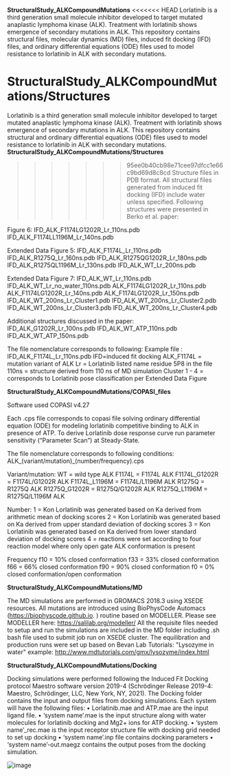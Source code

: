 **StructuralStudy_ALKCompoundMutations**
<<<<<<< HEAD
Lorlatinib is a third generation small molecule inhibitor developed to target mutated anaplastic lymphoma kinase (ALK). Treatment with lorlatinib shows emergence of secondary mutations in ALK. This repository contains structural files, molecular dynamics (MD) files, induced fit docking (IFD) files, and ordinary differential equations (ODE) files used to model resistance to lorlatinib in ALK with secondary mutations.

**StructuralStudy_ALKCompoundMutations/Structures**
=======
Lorlatinib is a third generation small molecule inhibitor developed to target mutated anaplastic lymphoma kinase (ALK). Treatment with lorlatinib shows emergence of secondary mutations in ALK. This repository contains structural and ordinary differential equations (ODE) files used to model resistance to lorlatinib in ALK with secondary mutations.
**StructuralStudy_ALKCompoundMutations/Structures**
>>>>>>> 95ee0b40cb98e71cee97dfcc1e66c9bd69d8c8cd
Structure files in PDB format. All structural files generated from induced fit docking (IFD) include water unless specified.
Following structures were presented in Berko et al. paper:

Figure 6:
IFD_ALK_F1174LG1202R_Lr_110ns.pdb
IFD_ALK_F1174LL1196M_Lr_140ns.pdb

Extended Data Figure 5:
IFD_ALK_F1174L_Lr_110ns.pdb
IFD_ALK_R1275Q_Lr_160ns.pdb
IFD_ALK_R1275QG1202R_Lr_180ns.pdb
IFD_ALK_R1275QL1196M_Lr_130ns.pdb
IFD_ALK_WT_Lr_200ns.pdb 

Extended Data Figure 7:
IFD_ALK_WT_Lr_110ns.pdb
IFD_ALK_WT_Lr_no_water_110ns.pdb
ALK_F1174LG1202R_Lr_110ns.pdb
ALK_F1174LG1202R_Lr_140ns.pdb
ALK_F1174LG1202R_Lr_150ns.pdb
IFD_ALK_WT_200ns_Lr_Cluster1.pdb
IFD_ALK_WT_200ns_Lr_Cluster2.pdb
IFD_ALK_WT_200ns_Lr_Cluster3.pdb
IFD_ALK_WT_200ns_Lr_Cluster4.pdb

Additional structures discussed in the paper:
IFD_ALK_G1202R_Lr_100ns.pdb
IFD_ALK_WT_ATP_110ns.pdb
IFD_ALK_WT_ATP_150ns.pdb



The file nomenclature corresponds to following:
Example file : IFD_ALK_F1174L_Lr_110ns.pdb
IFD=induced fit docking
ALK_F1174L = mutation variant of ALK
Lr = Lorlatinib listed name residue 5P8 in the file 
110ns = structure derived from 110 ns of MD simulation 
Cluster 1 - 4 = corresponds to Lorlatinib pose classification per Extended Data Figure 





**StructuralStudy_ALKCompoundMutations/COPASI_files**

Software used COPASI v4.27

Each .cps file corresponds to copasi file solving ordinary differential equation (ODE) for modeling lorlatinib competitive binding to ALK in presence of ATP. To derive Lorlatinib dose response curve run parameter sensitivity (“Parameter Scan”) at Steady-State. 

The file nomenclature corresponds to following conditions:
ALK_(variant/mutation)_(number/frequency).cps

Variant/mutation: 
WT = wild type 
ALK F1174L = F1174L 
ALK F1174L_G1202R = F1174L/G1202R ALK 
F1174L_L1196M = F1174L/L1196M ALK 
R1275Q = R1275Q ALK 
R1275Q_G1202R = R1275Q/G1202R ALK 
R1275Q_L1196M = R1275Q/L1196M ALK

Number:
1 = Kon Lorlatinib was generated based on Ka derived from arithmetic mean of docking scores 
2 = Kon Lorlatinib was generated based on Ka derived from upper standard deviation of docking scores 
3 = Kon Lorlatinib was generated based on Ka derived from lower standard deviation of docking scores 
4 = reactions were set according to four reaction model where only open gate ALK conformation is present 

Frequency
f10 = 10% closed conformation 
f33 = 33% closed conformation 
f66 = 66% closed conformation 
f90 = 90% closed conformation 
f0 = 0% closed conformation/open conformation

**StructuralStudy_ALKCompoundMutations/MD**

The MD simulations are performed in GROMACS 2018.3 using XSEDE resources. 
All mutations are introduced using BioPhysCode Automacs (https://biophyscode.github.io. ) routine based on MODELLER. Please see MODELLER here:
https://salilab.org/modeller/
All the requisite files needed to setup and run the simulations are included in the MD folder including .sh bash file used to submit job run on XSEDE cluster. The equilibration and production runs were set up based on Bevan Lab Tutorials: "Lysozyme in water" example:
http://www.mdtutorials.com/gmx/lysozyme/index.html

**StructuralStudy_ALKCompoundMutations/Docking**

Docking simulations were performed following the Induced Fit Docking protocol Maestro software version 2019-4 (Schrödinger Release 2019-4: Maestro, Schrödinger, LLC, New York, NY, 2021). The Docking folder contains the input and output files from docking simulations. Each system will have the following files:
•	Lorlatinib.mae and ATP.mae are the input ligand file.
•	‘system name’.mae is the input structure along with water molecules for lorlatinib docking and Mg2+ ions for ATP docking. 
•	‘system name’_rec.mae is the input receptor structure file with docking grid needed to set up docking
•	‘system name’.inp file contains docking parameters
•	‘system name’-out.maegz contains the output poses from the docking simulation.



![image](https://user-images.githubusercontent.com/101832204/197023182-678ca264-872c-458c-8833-c0c25c0e147b.png)
